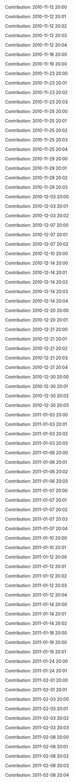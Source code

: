 Contribution: 2010-11-12 20:00

Contribution: 2010-11-12 20:01

Contribution: 2010-11-12 20:02

Contribution: 2010-11-12 20:03

Contribution: 2010-11-12 20:04

Contribution: 2010-11-18 20:00

Contribution: 2010-11-19 20:00

Contribution: 2010-11-23 20:00

Contribution: 2010-11-23 20:01

Contribution: 2010-11-23 20:02

Contribution: 2010-11-23 20:03

Contribution: 2010-11-25 20:00

Contribution: 2010-11-25 20:01

Contribution: 2010-11-25 20:02

Contribution: 2010-11-25 20:03

Contribution: 2010-11-25 20:04

Contribution: 2010-11-29 20:00

Contribution: 2010-11-29 20:01

Contribution: 2010-11-29 20:02

Contribution: 2010-11-29 20:03

Contribution: 2010-12-03 20:00

Contribution: 2010-12-03 20:01

Contribution: 2010-12-03 20:02

Contribution: 2010-12-07 20:00

Contribution: 2010-12-07 20:01

Contribution: 2010-12-07 20:02

Contribution: 2010-12-10 20:00

Contribution: 2010-12-14 20:00

Contribution: 2010-12-14 20:01

Contribution: 2010-12-14 20:02

Contribution: 2010-12-14 20:03

Contribution: 2010-12-14 20:04

Contribution: 2010-12-20 20:00

Contribution: 2010-12-20 20:01

Contribution: 2010-12-21 20:00

Contribution: 2010-12-21 20:01

Contribution: 2010-12-21 20:02

Contribution: 2010-12-21 20:03

Contribution: 2010-12-21 20:04

Contribution: 2010-12-30 20:00

Contribution: 2010-12-30 20:01

Contribution: 2010-12-30 20:02

Contribution: 2010-12-30 20:03

Contribution: 2011-01-03 20:00

Contribution: 2011-01-03 20:01

Contribution: 2011-01-03 20:02

Contribution: 2011-01-03 20:03

Contribution: 2011-01-06 20:00

Contribution: 2011-01-06 20:01

Contribution: 2011-01-06 20:02

Contribution: 2011-01-06 20:03

Contribution: 2011-01-07 20:00

Contribution: 2011-01-07 20:01

Contribution: 2011-01-07 20:02

Contribution: 2011-01-07 20:03

Contribution: 2011-01-07 20:04

Contribution: 2011-01-10 20:00

Contribution: 2011-01-10 20:01

Contribution: 2011-01-12 20:00

Contribution: 2011-01-12 20:01

Contribution: 2011-01-12 20:02

Contribution: 2011-01-12 20:03

Contribution: 2011-01-12 20:04

Contribution: 2011-01-14 20:00

Contribution: 2011-01-14 20:01

Contribution: 2011-01-14 20:02

Contribution: 2011-01-18 20:00

Contribution: 2011-01-19 20:00

Contribution: 2011-01-19 20:01

Contribution: 2011-01-24 20:00

Contribution: 2011-01-24 20:01

Contribution: 2011-02-01 20:00

Contribution: 2011-02-01 20:01

Contribution: 2011-02-03 20:00

Contribution: 2011-02-03 20:01

Contribution: 2011-02-03 20:02

Contribution: 2011-02-03 20:03

Contribution: 2011-02-08 20:00

Contribution: 2011-02-08 20:01

Contribution: 2011-02-08 20:02

Contribution: 2011-02-08 20:03

Contribution: 2011-02-08 20:04

